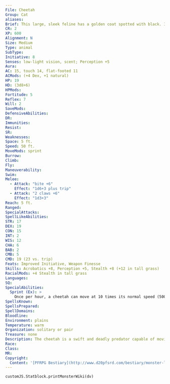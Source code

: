 ```yaml
---
File: Cheetah
Group: Cat
aliases: 
Brief: This large, sleek feline has a golden coat spotted with black. Its long and powerful legs are obviously capable of great speed.
CR: 2
XP: 600
Alignment: N
Size: Medium
Type: animal
SubType: 
Initiative: 8
Senses: low-light vision, scent; Perception +5
Aura: 
AC: 15, touch 14, flat-footed 11
ACMods: (+4 Dex, +1 natural)
HP: 19
HD: (3d8+6)
HPMods: 
Fortitude: 5
Reflex: 7
Will: 2
SaveMods: 
DefensiveAbilities: 
DR: 
Immunities: 
Resist: 
SR: 
Weaknesses: 
Space: 5 ft.
Speed: 50 ft.
MoveMods: sprint
Burrow: 
Climb: 
Fly: 
Maneuverability: 
Swim: 
Melee: 
  - Attack: "bite +6"
    Effect: "1d6+3 plus trip"
  - Attack: "2 claws +6"
    Effect: "1d3+3"
Reach: 5 ft.
Ranged: 
SpecialAttacks: 
SpellLikeAbilities: 
STR: 17
DEX: 19
CON: 15
INT: 2
WIS: 12
CHA: 6
BAB: 2
CMB: 5
CMD: 19 (23 vs. trip)
Feats: Improved Initiative, Weapon Finesse
Skills: Acrobatics +8, Perception +5, Stealth +8 (+12 in tall grass)
RacialMods: +4 Stealth in tall grass
Languages: 
SQ: 
SpecialAbilities:
  Sprint (Ex): >
    Once per hour, a cheetah can move at 10 times its normal speed (500 feet) when it makes a charge.
SpellsKnown: 
SpellsPrepared: 
SpellDomains: 
Bloodline: 
Environment: plains
Temperature: warm
Organization: solitary or pair
Treasure: none
Description: The cheetah is a swift and deadly predator capable of moving with incredible speed, allowing it to run down unsuspecting foes hundreds of feet away.  The hunting cat avoids areas of dense and tangled undergrowth, but has great skill at lying in wait in tall grass.  An adult cheetah is 4-1/2 feet long and weighs 140 pounds.
Race: 
Class: 
MR: 
Copyright:
  Content: '[PFRPG Bestiary](http://www.d20pfsrd.com/bestiary/monster-listings/animals/cat/cheetah)'
---
```

```dataviewjs
customJS.Statblock.printMonsterWiki(dv)
```

